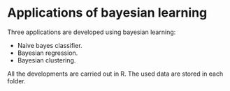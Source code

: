 # Applications of bayesian learning

Three applications are developed using bayesian learning:

* Naive bayes classifier.
* Bayesian regression.
* Bayesian clustering.

All the developments are carried out in R. The used data are stored in each folder.
